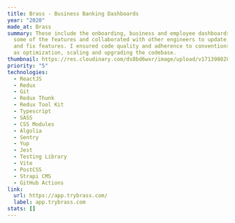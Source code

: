 ```yaml
---
title: Brass - Business Banking Dashboards
year: "2020"
made_at: Brass
summary: These include the onboarding, business and employee dashboards. I built
  some of the features and collaborated with other engineers to update, build
  and fix features. I ensured code quality and adherence to conventions, as well
  as optimization, scaling and upgrading the codebase.
thumbnail: https://res.cloudinary.com/ds8bd6wxr/image/upload/v1713980287/my-portfolio/Screenshot_2024-04-24_at_18.37.43_pezcyw.png
priority: "5"
technologies:
  - ReactJS
  - Redux
  - Git
  - Redux Thunk
  - Redux Tool Kit
  - Typescript
  - SASS
  - CSS Modules
  - Algolia
  - Sentry
  - Yup
  - Jest
  - Testing Library
  - Vite
  - PostCSS
  - Strapi CMS
  - GitHub Actions
link:
  url: https://app.trybrass.com/
  label: app.trybrass.com
stats: []
---
```

